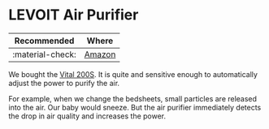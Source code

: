 # LEVOIT Air Purifier

| Recommended | Where |
| ----------- | ---------- |
| :material-check:       |  [Amazon](https://www.amazon.de/dp/B0BRXVMQT6?ref=ppx_yo2ov_dt_b_fed_asin_title&th=1) |


We bought the [Vital 200S](https://www.amazon.de/dp/B0BRXVMQT6?ref=ppx_yo2ov_dt_b_fed_asin_title&th=1). It is quite and sensitive enough to automatically adjust the power to purify the air.

For example, when we change the bedsheets, small particles are released into the air. Our baby would sneeze. But the air purifier immediately detects the drop in air quality and increases the power.
